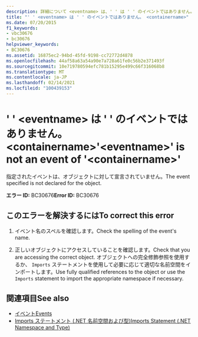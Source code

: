 ```yaml
---
description: 詳細について <eventname> は、' ' は ' ' のイベントではありません。 <containername>
title: "' ' <eventname> は ' ' のイベントではありません。 <containername>"
ms.date: 07/20/2015
f1_keywords:
- vbc30676
- bc30676
helpviewer_keywords:
- BC30676
ms.assetid: 16875ec2-94bd-45fd-9198-cc72772d4878
ms.openlocfilehash: 44af58a63a54a90e7a728a61fe0c56b2e371493f
ms.sourcegitcommit: 10e719780594efc781b15295e499c66f316068b8
ms.translationtype: MT
ms.contentlocale: ja-JP
ms.lasthandoff: 02/14/2021
ms.locfileid: "100439153"
---
```

# <a name="eventname-is-not-an-event-of-containername"></a><span data-ttu-id="74f29-103">' ' \<eventname> は ' ' のイベントではありません。 \<containername></span><span class="sxs-lookup"><span data-stu-id="74f29-103">'\<eventname>' is not an event of '\<containername>'</span></span>

<span data-ttu-id="74f29-104">指定されたイベントは、オブジェクトに対して宣言されていません。</span><span class="sxs-lookup"><span data-stu-id="74f29-104">The event specified is not declared for the object.</span></span>  
  
 <span data-ttu-id="74f29-105">**エラー ID:** BC30676</span><span class="sxs-lookup"><span data-stu-id="74f29-105">**Error ID:** BC30676</span></span>  
  
## <a name="to-correct-this-error"></a><span data-ttu-id="74f29-106">このエラーを解決するには</span><span class="sxs-lookup"><span data-stu-id="74f29-106">To correct this error</span></span>  
  
1. <span data-ttu-id="74f29-107">イベント名のスペルを確認します。</span><span class="sxs-lookup"><span data-stu-id="74f29-107">Check the spelling of the event's name.</span></span>  
  
2. <span data-ttu-id="74f29-108">正しいオブジェクトにアクセスしていることを確認します。</span><span class="sxs-lookup"><span data-stu-id="74f29-108">Check that you are accessing the correct object.</span></span> <span data-ttu-id="74f29-109">オブジェクトへの完全修飾参照を使用するか、 `Imports` ステートメントを使用して必要に応じて適切な名前空間をインポートします。</span><span class="sxs-lookup"><span data-stu-id="74f29-109">Use fully qualified references to the object or use the `Imports` statement to import the appropriate namespace if necessary.</span></span>  
  
## <a name="see-also"></a><span data-ttu-id="74f29-110">関連項目</span><span class="sxs-lookup"><span data-stu-id="74f29-110">See also</span></span>

- [<span data-ttu-id="74f29-111">イベント</span><span class="sxs-lookup"><span data-stu-id="74f29-111">Events</span></span>](../programming-guide/language-features/events/index.md)
- [<span data-ttu-id="74f29-112">Imports ステートメント (.NET 名前空間および型)</span><span class="sxs-lookup"><span data-stu-id="74f29-112">Imports Statement (.NET Namespace and Type)</span></span>](../language-reference/statements/imports-statement-net-namespace-and-type.md)
